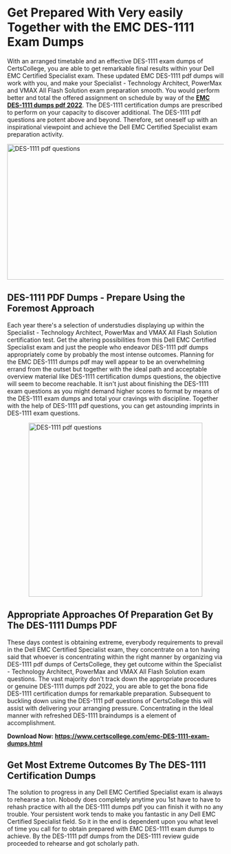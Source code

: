 <h1><strong>Get Prepared With Very easily Together with the EMC DES-1111 Exam Dumps&nbsp;</strong></h1>
<p><span style="font-weight: 400;">With an arranged timetable and an effective  DES-1111 exam dumps of CertsCollege, you are able to get remarkable final results within your Dell EMC Certified Specialist exam. These updated EMC DES-1111 pdf dumps will work with you, and make your Specialist - Technology Architect, PowerMax and VMAX All Flash Solution exam preparation smooth. You would perform better and total the offered assignment on schedule by way of the <strong><a href="https://www.certscollege.com/emc-DES-1111-exam-dumps.html">EMC DES-1111 dumps pdf 2022</a></strong>. The DES-1111 certification dumps are prescribed to perform on your capacity to discover additional. The  DES-1111 pdf questions are potent above and beyond. Therefore, set oneself up with an inspirational viewpoint and achieve the Dell EMC Certified Specialist exam preparation activity.&nbsp;</span></p>
<p><span style="font-weight: 400;"><img style="display: block; margin-left: auto; margin-right: auto;" src="https://i.ibb.co/CPDK3ps/Yellow-and-Blue-Initiative-Blog-Banner.png" alt="DES-1111 pdf questions" width="559" height="315" /></span></p>
<h2><strong>DES-1111 PDF Dumps - Prepare Using the Foremost Approach</strong></h2>
<p><span style="font-weight: 400;">Each year there's a selection of understudies displaying up within the Specialist - Technology Architect, PowerMax and VMAX All Flash Solution certification test. Get the altering possibilities from this Dell EMC Certified Specialist exam and just the people who endeavor DES-1111 pdf dumps appropriately come by probably the most intense outcomes. Planning for the EMC DES-1111 dumps pdf may well appear to be an overwhelming errand from the outset but together with the ideal path and acceptable overview material like DES-1111 certification dumps questions, the objective will seem to become reachable. It isn't just about finishing the DES-1111 exam questions as you might demand higher scores to format by means of the DES-1111 exam dumps and total your cravings with discipline. Together with the help of DES-1111 pdf questions, you can get astounding imprints in DES-1111 exam questions.</span></p>
<p><span style="font-weight: 400;"><a href="https://tinyurl.com/54e58fdd"><img style="display: block; margin-left: auto; margin-right: auto;" src="https://i.ibb.co/9tMrhdY/Teacher-Appreciation-Invitation.png" alt="DES-1111 pdf questions " width="404" height="404" /></a></span></p>
<h2><strong>Appropriate Approaches Of Preparation Get By The DES-1111 Dumps PDF</strong></h2>
<p><span style="font-weight: 400;">These days contest is obtaining extreme, everybody requirements to prevail in the Dell EMC Certified Specialist exam, they concentrate on a ton having said that whoever is concentrating within the right manner by organizing via DES-1111 pdf dumps of CertsCollege, they get outcome within the Specialist - Technology Architect, PowerMax and VMAX All Flash Solution exam questions. The vast majority don't track down the appropriate procedures or genuine DES-1111 dumps pdf 2022, you are able to get the bona fide DES-1111 certification dumps for remarkable preparation. Subsequent to buckling down using the  DES-1111 pdf questions of CertsCollege this will assist with delivering your arranging pressure. Concentrating in the Ideal manner with refreshed DES-1111 braindumps is a element of accomplishment.</span></p>
<p><span style="font-weight: 400;"><strong>Download Now: <a href="https://www.certscollege.com/emc-DES-1111-exam-dumps.html">https://www.certscollege.com/emc-DES-1111-exam-dumps.html</a></strong></span></p>
<h2><strong>Get Most Extreme Outcomes By The DES-1111 Certification Dumps</strong></h2>
<p><span style="font-weight: 400;">The solution to progress in any Dell EMC Certified Specialist exam is always to rehearse a ton. Nobody does completely anytime you 1st have to have to rehash practice with all the DES-1111 dumps pdf you can finish it with no any trouble. Your persistent work tends to make you fantastic in any Dell EMC Certified Specialist field. So it in the end is dependent upon you what level of time you call for to obtain prepared with EMC DES-1111 exam dumps to achieve. By the DES-1111 pdf dumps from the DES-1111 review guide proceeded to rehearse and got scholarly path.</span></p>

